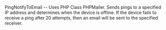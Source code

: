 PingNotifyToEmail -- Uses PHP Class PHPMailer.
Sends pings to a specified IP address and determines when the device is offline. If the device fails to receive a ping after 20 attempts, 
then an email will be sent to the specified receiver.
